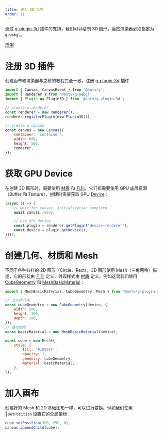 ```yaml
---
title: 进入 3D 世界
order: 11
---
```


通过 [g-plugin-3d](/zh/docs/plugins/3d) 插件的支持，我们可以绘制 3D 图形，当然渲染器必须指定为 `g-webgl`。

[示例](/zh/examples/3d#cube)

# 注册 3D 插件

创建画布和渲染器与之前的教程完全一致，注册 [g-plugin-3d](/zh/docs/plugins/3d) 插件

```js
import { Canvas, CanvasEvent } from '@antv/g';
import { Renderer } from '@antv/g-webgl';
import { Plugin as Plugin3D } from '@antv/g-plugin-3d';

// create a renderer
const renderer = new Renderer();
renderer.registerPlugin(new Plugin3D());

// create a canvas
const canvas = new Canvas({
    container: 'container',
    width: 600,
    height: 500,
    renderer,
});
```

# 获取 GPU Device

在创建 3D 图形时，需要使用 [材质](/zh/docs/api/3d/material) 和 [几何](/zh/docs/api/3d/geometry)，它们都需要使用 GPU 底层资源（Buffer 和 Texture），创建时需要获取 GPU [Device](/zh/docs/plugins/device-renderer#device)：

```js
(async () => {
    // wait for canvas' initialization complete
    await canvas.ready;

    // use GPU device
    const plugin = renderer.getPlugin('device-renderer');
    const device = plugin.getDevice();
})();
```

# 创建几何、材质和 Mesh

不同于各种各样的 2D 图形（Circle、Rect），3D 图形使用 Mesh（三角网格）描述，它的形状由 [几何](/zh/docs/api/3d/geometry) 定义，外观样式由 [材质](/zh/docs/api/3d/material) 定义。例如这里我们使用 [CubeGeometry](/zh/docs/api/3d/geometry#cubegeometry) 和 [MeshBasicMaterial](/zh/docs/api/3d/material#meshbasicmaterial)：

```js
import { MeshBasicMaterial, CubeGeometry, Mesh } from '@antv/g-plugin-3d';

// 立方体几何
const cubeGeometry = new CubeGeometry(device, {
    width: 200,
    height: 200,
    depth: 200,
});
// 基础材质
const basicMaterial = new MeshBasicMaterial(device);

const cube = new Mesh({
    style: {
        fill: '#1890FF',
        opacity: 1,
        geometry: cubeGeometry,
        material: basicMaterial,
    },
});
```

# 加入画布

创建好的 Mesh 和 2D 基础图形一样，可以进行变换。例如我们使用 `setPosition` 设置它的全局坐标：

```js
cube.setPosition(300, 250, 0);
canvas.appendChild(cube);
```
